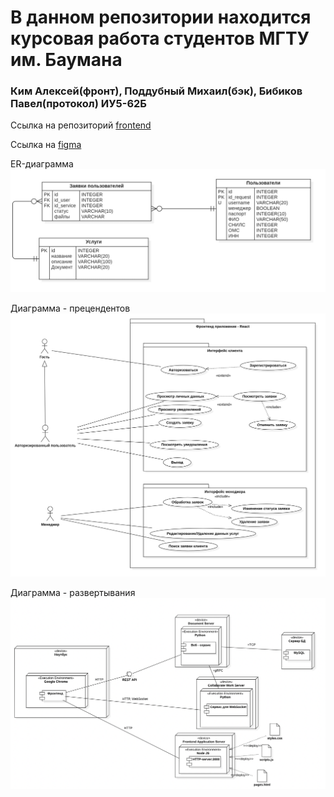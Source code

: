 # В данном репозитории находится курсовая работа студентов МГТУ им. Баумана 
### Ким Алексей(фронт), Поддубный Михаил(бэк), Бибиков Павел(протокол) ИУ5-62Б

Ссылка на репозиторий [frontend](https://github.com/desswell/frontend-st2023)

Ссылка на [figma](https://www.figma.com/file/tGSwM3Kk8hAat1xHsxs8rP/%D0%97%D0%B0%D1%8F%D0%B2%D0%BA%D0%B8-%D0%B3%D0%BE%D1%81%D1%83%D1%81%D0%BB%D1%83%D0%B3%D0%B8?node-id=4%3A2070&t=g3tzC4dZI7nnQiq4-1)

ER-диаграмма
![er](https://github.com/desswell/ST/blob/main/UML/er.png)

Диаграмма - прецендентов
![pr](https://github.com/desswell/ST/blob/main/UML/dp.png)

Диаграмма - развертывания
![deployment](https://github.com/desswell/ST/blob/main/UML/deployment.png)
